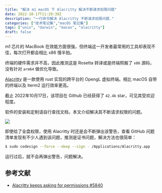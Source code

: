 ```yaml
---
title: "解决 m1 macOS 下 Alacritty 解决不断请求权限问题"
date: 2022-10-17T11:29:39Z
description: "一行命令解决 Alacritty 不断请求权限问题."
categories: ["技术笔记集","macOS 笔记集"]
tags: ["unix", "darwin", "macos", "alacritty"]
draft: false
---
```


m1 芯片的 MacBook 在效能方面很强，但终端这一开发者最常用的工具却表现不佳，每次打开都会相比 x86 慢半拍。

终端的硬件需求并不高，因此推测这是 Rosetta 转译或是终端照搬了 `x86` 源码，没有针对 `arm64` 做优化导致。

[Alacritty](https://github.com/alacritty/alacritty) 是一款使用 rust 实现的跨平台的 OpengL 虚拟终端。相比 macOS 自带的终端以及 iterm2 运行效率更高。

截止 2022年10月17日，该项目在 Github 已经获得了 `42.4k` star，可见其受欢迎程度。

软件的安装和定制请自行查找文档，本文介绍解决其不断请求权限的问题。

![](https://imagehost-cdn.frytea.com/images/2022/10/17/2022101721359188e368b4c402ea6ec.png)

即使给了全盘权限，使用 Alacritty 时还是会不断弹出该警告，查看 GitHub 问题清单发现有不少人遇到该问题，推测是证书问题，解决方法也很简单：

```bash
$ sudo codesign --force --deep --sign - /Applications/Alacritty.app
```

运行过后，就不会再弹出警告，问题解决。

## 参考文献

- [ Alacritty keeps asking for permissions #5840 ](https://github.com/alacritty/alacritty/issues/5840)